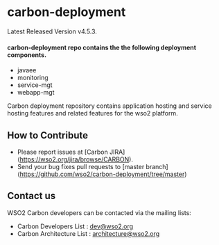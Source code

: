 # carbon-deployment
Latest Released Version v4.5.3.

#### carbon-deployment repo contains the the following deployment components.

* javaee      
* monitoring
* service-mgt  
* webapp-mgt
    
Carbon deployment repository contains application hosting and service hosting features and related features for the wso2 platform.  

## How to Contribute
* Please report issues at [Carbon JIRA] (https://wso2.org/jira/browse/CARBON).
* Send your bug fixes pull requests to [master branch] (https://github.com/wso2/carbon-deployment/tree/master) 

## Contact us
WSO2 Carbon developers can be contacted via the mailing lists:

* Carbon Developers List : dev@wso2.org
* Carbon Architecture List : architecture@wso2.org
